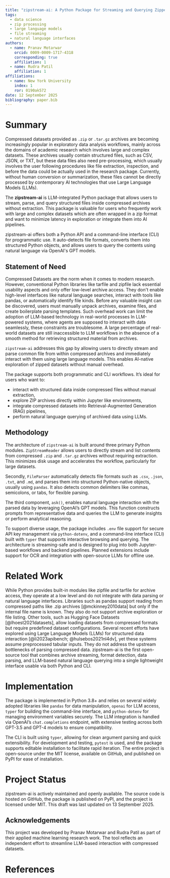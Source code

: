 ```yaml
---
title: "zipstream-ai: A Python Package for Streaming and Querying Zipped Datasets with LLMs"
tags:
  - data science
  - zip processing
  - large language models
  - file streaming
  - natural language interfaces
authors:
  - name: Pranav Motarwar
    orcid: 0009-0009-1717-4318
    corresponding: true
    affiliation: 1
  - name: Rudra Patil
    affiliation: 1
affiliations:
  - name: New York University
    index: 1
    ror: 0190ak572
date: 12 September 2025
bibliography: paper.bib
---
```


# Summary

Compressed datasets provided as `.zip` or `.tar.gz` archives are becoming increasingly popular in exploratory data analysis workflows, mainly across the domains of academic research which involves large and complex datasets. These archives usually contain structured files, such as CSV, JSON, or TXT, but these data files also need pre-processing, which usually involves the user following procedures like file extraction, inspection, and before the data could be actually used in the research package. Currently, without human conversion or summarization, these files cannot be directly processed by contemporary AI technologies that use Large Language Models (LLMs).

The **zipstream-ai** is LLM-integrated Python package that allows users to stream, parse, and query structured files inside compressed archives without extraction. This package is valuable for users who frequently work with large and complex datasets which are often wrapped in a zip format  and want to minimize latency in exploration or integrate them into AI pipelines.

zipstream-ai offers both a Python API and a command-line interface (CLI) for programmatic use. It auto-detects file formats, converts them into structured Python objects, and allows users to query the contents using natural language via OpenAI's GPT models.



## Statement of Need
Compressed Datasets are the norm when it comes to modern research. However, conventional Python libraries like tarfile and zipfile lack essential usability aspects and only offer low-level archive access. They don't enable high-level interfaces like natural language searches, interact with tools like pandas, or automatically identify file kinds. Before any valuable insight can be discovered, users must manually unpack archives, examine files, and create boilerplate parsing templates. Such overhead work can limit the adoption of LLM-based technology in real-world processes
In LLM-powered systems, where agents are supposed to interact with data seamlessly, these constraints are troublesome. A large percentage of real-world datasets are still inaccessible to LLM workflows in the absence of a smooth method for retrieving structured material from archives.

`zipstream-ai` addresses this gap by allowing users to directly stream and parse common file from within compressed archives and immediately interact with them using large language models. This enables AI-native exploration of zipped datasets without manual overhead.

The package supports both programmatic and CLI workflows. It’s ideal for users who want to:

- interact with structured data inside compressed files without manual extraction,
- explore ZIP archives directly within Jupyter like environments,
- integrate compressed datasets into Retrieval-Augmented Generation (RAG) pipelines,
- perform natural language querying of archived data using LLMs.

## Methodology

The architecture of `zipstream-ai` is built around three primary Python modules. `ZipStreamReader` allows users to directly stream and list contents from compressed `.zip` and `.tar.gz` archives without requiring extraction. This minimizes disk usage and accelerates the workflow, particularly for large datasets. 

Secondly, `FileParser` automatically detects file formats such as `.csv`, `.json`, `.txt`, and `.md`, and parses them into structured Python-native objects, usually using `pandas`. It also detects common delimiters like commas, semicolons, or tabs, for flexible parsing.

The third component, `ask()`, enables natural language interaction with the parsed data by leveraging OpenAI’s GPT models. This function constructs prompts from representative data and queries the LLM to generate insights or perform analytical reasoning.

To support diverse usage, the package includes `.env` file support for secure API key management via `python-dotenv`, and a command-line interface (CLI) built with `typer` that supports interactive browsing and querying. The architecture is streaming-safe and is designed to plug into both Jupyter-based workflows and backend pipelines. Planned extensions include support for OCR and integration with open-source LLMs for offline use.

# Related Work
While Python provides built-in modules like zipfile and tarfile for archive access, they operate at a low level and do not integrate with data parsing or natural language interfaces. Libraries such as pandas support reading from compressed paths like .zip archives [@mckinney2010data] but only if the internal file name is known. They also do not support archive exploration or file listing. Other tools, such as Hugging Face Datasets [@lhoest2021datasets], allow loading datasets from compressed formats but require predefined dataset configurations.
Several recent efforts have explored using Large Language Models (LLMs) for structured data interaction [@li2023apibench; @hulsebos2021nl4dv], yet these systems assume preprocessed tabular inputs. They do not address the upstream bottlenecks of parsing compressed data.
zipstream-ai is the first open-source tool that combines archive streaming, format detection, data parsing, and LLM-based natural language querying into a single lightweight interface usable via both Python and CLI.
# Implementation

The package is implemented in Python 3.8+ and relies on several widely adopted libraries like `pandas` for data manipulation, `openai` for LLM access, `typer` for building the command-line interface, and `python-dotenv` for managing environment variables securely. The LLM integration is handled via OpenAI’s `chat.completions` endpoint, with extensive testing across both GPT-3.5 and GPT-4 models to ensure compatibility.

The CLI is built using `typer`, allowing for clean argument parsing and quick extensibility. For development and testing, `pytest` is used, and the package supports editable installation to facilitate rapid iteration. The entire project is open-source under the MIT license, available on GitHub, and published on PyPI for ease of installation.

# Project Status

zipstream-ai is actively maintained and openly available. The source code is hosted on GitHub, the package is published on PyPI, and the project is licensed under MIT. This draft was last updated on 13 September 2025.

## Acknowledgements

This project was developed by Pranav Motarwar and Rudra Patil as part of their applied machine learning research work. The tool reflects an independent effort to streamline LLM-based interaction with compressed datasets.

# References

